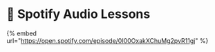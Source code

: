 # 🎵 Spotify Audio Lessons

{% embed url="https://open.spotify.com/episode/0I00OxakXChuMg2pvR11gj" %}
